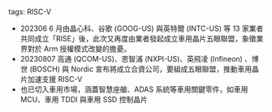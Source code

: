 tags: RISC-V


* 202306 6 月由晶心科、谷歌 (GOOG-US) 與英特爾 (INTC-US) 等 13 家業者共同成立「RISE」後，此次又再度由業者發起成立車用晶片五眼聯盟，象徵業界對於 Arm 授權模式改變的擔憂。
* 20230807 高通 (QCOM-US)、恩智浦 (NXPI-US)、英飛凌 (Infineon) 、博世 (BOSCH) 與 Nordic 宣布將成立合資公司，要組成五眼聯盟，推動車用晶片加速支援 RISC-V
* 也已切入車用市場，涵蓋智慧座艙、ADAS 系統等車用關鍵零件，如車用 MCU、車用 TDDI 與車用 SSD 控制晶片